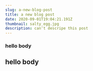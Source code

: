 ```yaml
---
slug: a-new-blog-post
title: a new blog post
date: 2020-09-01T19:04:21.191Z
thumbnail: salty_egg.jpg
description: can't descripe this post
---
```

### hello body
## hello body